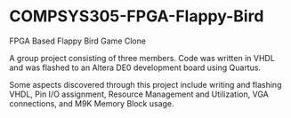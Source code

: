 # COMPSYS305-FPGA-Flappy-Bird
FPGA Based Flappy Bird Game Clone

A group project consisting of three members. Code was written in VHDL and was flashed to an Altera DE0 development board using Quartus.

Some aspects discovered through this project include writing and flashing VHDL, Pin I/O assignment, Resource Management and Utilization, VGA connections, and M9K Memory Block usage.
